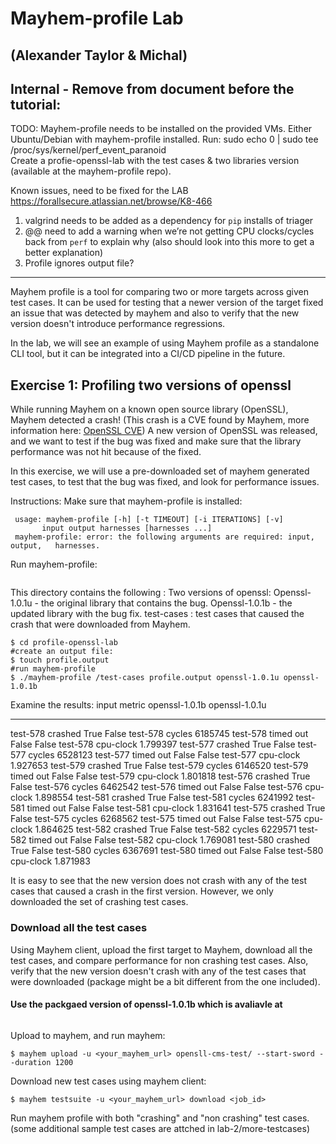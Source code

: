 # Mayhem-profile Lab
(Alexander Taylor & Michal)
--------------------------------------------------------------------------------
## Internal - Remove from document  before the tutorial:
TODO:
Mayhem-profile needs to be installed on the provided VMs.
Either Ubuntu/Debian with mayhem-profile installed.
Run:  sudo echo 0 | sudo tee /proc/sys/kernel/perf_event_paranoid  
Create a profie-openssl-lab with the test cases & two libraries version (available at the mayhem-profile repo).

Known issues, need to be fixed for the LAB
https://forallsecure.atlassian.net/browse/K8-466 
1. valgrind needs to be added as a dependency for `pip` installs of triager
2. @@ need to add a warning when we’re not getting CPU clocks/cycles back from `perf` to explain why (also should look into this more to get a better explanation) 
3. Profile ignores output file?

----------------------------------------------------------------------------------------------

Mayhem profile is a tool for comparing two or more targets across given
test cases.
It can be used for testing that a newer version of the target fixed an issue that was detected by mayhem
and also to verify that the new version doesn't introduce performance regressions.

In the lab, we will see an example of using Mayhem profile as a standalone CLI tool, but it can be integrated into a CI/CD pipeline in the future. 

## Exercise 1: Profiling two versions of openssl

While running Mayhem on a known open source library (OpenSSL), Mayhem detected a crash!
(This crash is a CVE found by Mayhem, more information here: [OpenSSL CVE](https://github.com/openssl/openssl/commit/610b66267e41a32805ab54cbc580c5a6d5826cb4#diff-5e137ee8834b94e9cb3fde78d900a21cL233))
A new version of OpenSSL was released, and we want to test if the bug was fixed and make sure that the library performance was not hit because of the fixed.

In this exercise, we will use a pre-downloaded set of mayhem generated test cases, to test that the bug was fixed, and look for performance issues.

Instructions:
Make sure that mayhem-profile is installed:

``` $ mayhem-profile
 usage: mayhem-profile [-h] [-t TIMEOUT] [-i ITERATIONS] [-v]
       input output harnesses [harnesses ...]
 mayhem-profile: error: the following arguments are required: input, output,   harnesses.
```

Run mayhem-profile:

```$cd mayhem-profile/lab-1 && ls
```

This directory contains the following :
Two versions of openssl:
Openssl-1.0.1u - the original library that contains the bug.
Openssl-1.0.1b - the updated library with the bug fix.
test-cases : test cases that caused the crash that were downloaded from Mayhem.  
	
```
$ cd profile-openssl-lab
#create an output file:
$ touch profile.output
#run mayhem-profile
$ ./mayhem-profile /test-cases profile.output openssl-1.0.1u openssl-1.0.1b
```

Examine the results:
input     metric     openssl-1.0.1b    openssl-1.0.1u
--------  ---------  ----------------  ----------------
test-578  crashed    True              False
test-578  cycles                       6185745
test-578  timed out  False             False
test-578  cpu-clock                    1.799397
test-577  crashed    True              False
test-577  cycles                       6528123
test-577  timed out  False             False
test-577  cpu-clock                    1.927653
test-579  crashed    True              False
test-579  cycles                       6146520
test-579  timed out  False             False
test-579  cpu-clock                    1.801818
test-576  crashed    True              False
test-576  cycles                       6462542
test-576  timed out  False             False
test-576  cpu-clock                    1.898554
test-581  crashed    True              False
test-581  cycles                       6241992
test-581  timed out  False             False
test-581  cpu-clock                    1.831641
test-575  crashed    True              False
test-575  cycles                       6268562
test-575  timed out  False             False
test-575  cpu-clock                    1.864625
test-582  crashed    True              False
test-582  cycles                       6229571
test-582  timed out  False             False
test-582  cpu-clock                    1.769081
test-580  crashed    True              False
test-580  cycles                       6367691
test-580  timed out  False             False
test-580  cpu-clock                    1.871983

It is easy to see that the new version does not crash with any of the test cases that caused a crash in the first version.
However, we only downloaded the set of crashing test cases.

### Download all the test cases

Using Mayhem client, upload the first target to Mayhem, download all the test cases, and compare performance for non crashing test cases.
Also, verify that the new version doesn't crash with any of the test cases that were downloaded (package might be a bit different from the one included).

#### Use the packgaed version of openssl-1.0.1b which is avaliavle at

``` $ <path_to>/mayhem-profile/lab-2
```
Upload to mayhem, and run mayhem:
```
$ mayhem upload -u <your_mayhem_url> opensll-cms-test/ --start-sword --duration 1200
```

Download new test cases using mayhem client:
```
$ mayhem testsuite -u <your_mayhem_url> download <job_id>
```

Run mayhem profile with both "crashing" and "non crashing" test cases.
(some additional sample test cases are attched in lab-2/more-testcases)
